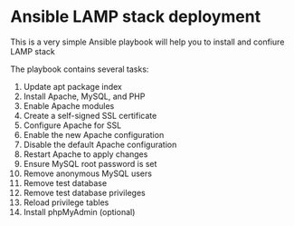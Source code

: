 # Ansible LAMP stack deployment
This is a very simple Ansible playbook will help you to install and confiure LAMP stack 

The playbook contains several tasks:

1) Update apt package index
2) Install Apache, MySQL, and PHP
3) Enable Apache modules
4) Create a self-signed SSL certificate
5) Configure Apache for SSL
6) Enable the new Apache configuration
7) Disable the default Apache configuration
8) Restart Apache to apply changes
9) Ensure MySQL root password is set
10) Remove anonymous MySQL users
11) Remove test database
12) Remove test database privileges
13) Reload privilege tables
14) Install phpMyAdmin (optional)
